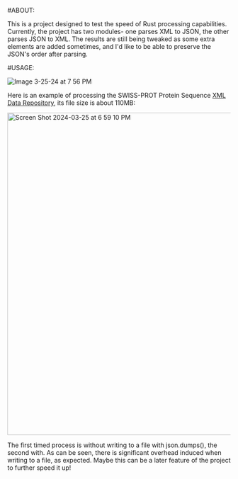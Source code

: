 #ABOUT:

This is a project designed to test the speed of Rust processing capabilities. Currently, the project has two modules- one parses XML to JSON, the other parses JSON to XML. The results are still being tweaked as some extra elements are added sometimes, and I'd like to be able to preserve the JSON's order after parsing.


#USAGE:

![Image 3-25-24 at 7 56 PM](https://github.com/nightgla55/rxml/assets/38857821/94a633c8-58a9-47c4-bef2-479b56fa5f7d)


Here is an example of processing the SWISS-PROT Protein Sequence [XML Data Repository](https://aiweb.cs.washington.edu/research/projects/xmltk/xmldata/www/repository.html#SwissProt), its file size is about 110MB:

<img width="728" alt="Screen Shot 2024-03-25 at 6 59 10 PM" src="https://github.com/nightgla55/rxml/assets/38857821/88d174a6-b7f7-4eb1-b745-c4b6a603cf6e">

The first timed process is without writing to a file with json.dumps(), the second with. As can be seen, there is significant overhead induced when writing to a file, as expected. Maybe this can be a later feature of the project to further speed it up!
